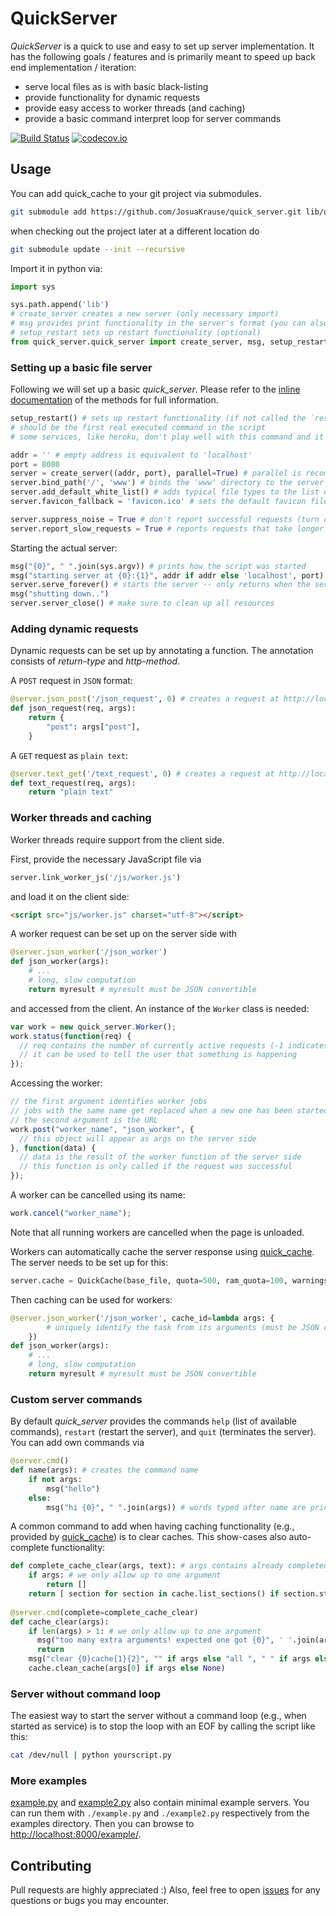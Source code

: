 # QuickServer

*QuickServer* is a quick to use and easy to set up server implementation. It has
the following goals / features and is primarily meant to speed up back end
implementation / iteration:

* serve local files as is with basic black-listing
* provide functionality for dynamic requests
* provide easy access to worker threads (and caching)
* provide a basic command interpret loop for server commands

[![Build Status](https://travis-ci.org/JosuaKrause/quick_server.svg?branch=master)](https://travis-ci.org/JosuaKrause/quick_server)
[![codecov.io](https://codecov.io/github/JosuaKrause/quick_server/coverage.svg?branch=master)](https://codecov.io/github/JosuaKrause/quick_server?branch=master)

## Usage

You can add quick_cache to your git project via submodules.

```sh
git submodule add https://github.com/JosuaKrause/quick_server.git lib/quick_server/
```

when checking out the project later at a different location do

```sh
git submodule update --init --recursive
```

Import it in python via:

```python
import sys

sys.path.append('lib')
# create_server creates a new server (only necessary import)
# msg provides print functionality in the server's format (you can also overwrite it for custom message formatting)
# setup_restart sets up restart functionality (optional)
from quick_server.quick_server import create_server, msg, setup_restart
```

### Setting up a basic file server

Following we will set up a basic *quick_server*. Please refer to the [inline documentation](quick_server.py) of the methods for full information.

```python
setup_restart() # sets up restart functionality (if not called the `restart` command of the server won't work)
# should be the first real executed command in the script
# some services, like heroku, don't play well with this command and it should not be called if in such an environment

addr = '' # empty address is equivalent to 'localhost'
port = 8080
server = create_server((addr, port), parallel=True) # parallel is recommended unless your code is not thread-safe
server.bind_path('/', 'www') # binds the 'www' directory to the server's root
server.add_default_white_list() # adds typical file types to the list of files that will be served; you can use server.add_file_patterns to add more file types
server.favicon_fallback = 'favicon.ico' # sets the default favicon file to the given file on disk (you'll need a file called 'favicon.ico')

server.suppress_noise = True # don't report successful requests (turn off if you want to measure performance)
server.report_slow_requests = True # reports requests that take longer than 5s
```

Starting the actual server:

```python
msg("{0}", " ".join(sys.argv)) # prints how the script was started
msg("starting server at {0}:{1}", addr if addr else 'localhost', port)
server.serve_forever() # starts the server -- only returns when the server stops (e.g., by typing `quit`, `restart`, or `CTRL-C`)
msg("shutting down..")
server.server_close() # make sure to clean up all resources
```

### Adding dynamic requests

Dynamic requests can be set up by annotating a function. The annotation consists of *return-type* and *http-method*.

A `POST` request in `JSON` format:

```python
@server.json_post('/json_request', 0) # creates a request at http://localhost:8080/json_request
def json_request(req, args):
    return {
        "post": args["post"],
    }
```

A `GET` request as `plain text`:

```python
@server.text_get('/text_request', 0) # creates a request at http://localhost:8080/text_request
def text_request(req, args):
    return "plain text"
```

### Worker threads and caching

Worker threads require support from the client side.

First, provide the necessary JavaScript file via

```python
server.link_worker_js('/js/worker.js')
```

and load it on the client side:

```html
<script src="js/worker.js" charset="utf-8"></script>
```

A worker request can be set up on the server side with

```python
@server.json_worker('/json_worker')
def json_worker(args):
    # ...
    # long, slow computation
    return myresult # myresult must be JSON convertible
```

and accessed from the client.
An instance of the `Worker` class is needed:

```javascript
var work = new quick_server.Worker();
work.status(function(req) {
  // req contains the number of currently active requests (-1 indicates an error state)
  // it can be used to tell the user that something is happening
});
```

Accessing the worker:

```javascript
// the first argument identifies worker jobs
// jobs with the same name get replaced when a new one has been started
// the second argument is the URL
work.post("worker_name", "json_worker", {
  // this object will appear as args on the server side
}, function(data) {
  // data is the result of the worker function of the server side
  // this function is only called if the request was successful
});
```

A worker can be cancelled using its name:

```javascript
work.cancel("worker_name");
```

Note that all running workers are cancelled when the page is unloaded.

Workers can automatically cache the server response using [quick_cache](https://github.com/JosuaKrause/quick_cache).
The server needs to be set up for this:

```python
server.cache = QuickCache(base_file, quota=500, ram_quota=100, warnings=msg)
```

Then caching can be used for workers:

```python
@server.json_worker('/json_worker', cache_id=lambda args: {
        # uniquely identify the task from its arguments (must be JSON convertible)
    })
def json_worker(args):
    # ...
    # long, slow computation
    return myresult # myresult must be JSON convertible
```

### Custom server commands

By default *quick_server* provides the commands `help` (list of available commands), `restart` (restart the server), and `quit` (terminates the server).
You can add own commands via

```python
@server.cmd()
def name(args): # creates the command name
    if not args:
        msg("hello")
    else:
        msg("hi {0}", " ".join(args)) # words typed after name are printed here
```

A common command to add when having caching functionality
(e.g., provided by [quick_cache](https://github.com/JosuaKrause/quick_cache))
is to clear caches. This show-cases also auto-complete functionality:

```python
def complete_cache_clear(args, text): # args contains already completed arguments; text the currently started one
    if args: # we only allow up to one argument
        return []
    return [ section for section in cache.list_sections() if section.startswith(text) ] # cache is the quick_cache object
    
@server.cmd(complete=complete_cache_clear)
def cache_clear(args):
    if len(args) > 1: # we only allow up to one argument
      msg("too many extra arguments! expected one got {0}", ' '.join(args))
      return
    msg("clear {0}cache{1}{2}", "" if args else "all ", " " if args else "s", args[0] if args else "")
    cache.clean_cache(args[0] if args else None)
```

### Server without command loop

The easiest way to start the server without a command loop (e.g., when started as service) is
to stop the loop with an EOF by calling the script like this:

```sh
cat /dev/null | python yourscript.py
```

### More examples

[example.py](example/example.py) and [example2.py](example/example2.py) also contain minimal example servers.
You can run them with `./example.py` and `./example2.py` respectively from the examples directory.
Then you can browse to [http://localhost:8000/example/](http://localhost:8000/example/).

## Contributing

Pull requests are highly appreciated :)
Also, feel free to open [issues](https://github.com/JosuaKrause/quick_server/issues) for any questions or bugs you may encounter.
